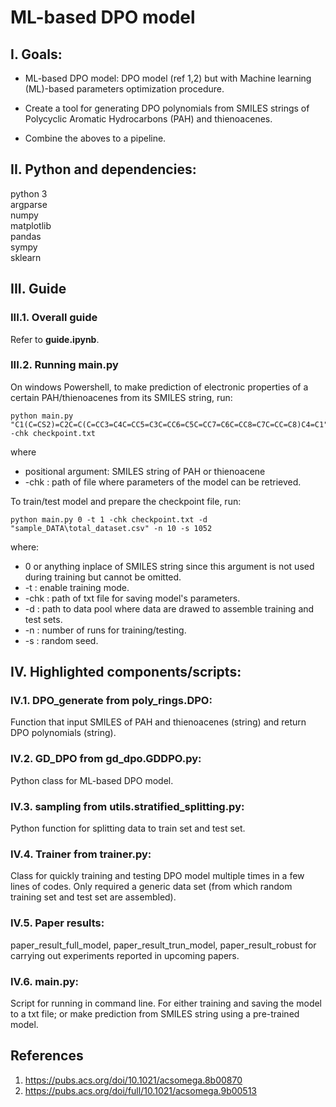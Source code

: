 # ML-based DPO model

## I. Goals:
+ ML-based DPO model: DPO model (ref 1,2) but with Machine learning (ML)-based parameters optimization procedure.  

+ Create a tool for generating DPO polynomials from SMILES strings of Polycyclic Aromatic Hydrocarbons (PAH) and thienoacenes.  

+ Combine the aboves to a pipeline.  

## II. Python and dependencies:

python 3   
argparse     
numpy   
matplotlib  
pandas  
sympy  
sklearn  

## III. Guide
### III.1. Overall guide
Refer to **guide.ipynb**.

### III.2. Running main.py
On windows Powershell, to make prediction of electronic properties of a certain PAH/thienoacenes from its SMILES string, run:  
  
    python main.py "C1(C=CS2)=C2C=C(C=CC3=C4C=CC5=C3C=CC6=C5C=CC7=C6C=CC8=C7C=CC=C8)C4=C1" -chk checkpoint.txt
  
where 
+ positional argument: SMILES string of PAH or thienoacene
+ -chk : path of file where parameters of the model can be retrieved.      

To train/test model and prepare the checkpoint file, run:  

    python main.py 0 -t 1 -chk checkpoint.txt -d "sample_DATA\total_dataset.csv" -n 10 -s 1052  

where:
+ 0 or anything inplace of SMILES string since this argument is not used during training but cannot be omitted.
+ -t : enable training mode.
+ -chk : path of txt file for saving model's parameters.
+ -d : path to data pool where data are drawed to assemble training and test sets.
+ -n : number of runs for training/testing.
+ -s : random seed.

## IV. Highlighted components/scripts:
### IV.1. **DPO_generate** from poly_rings.DPO:  
Function that input SMILES of PAH and thienoacenes (string) and return DPO polynomials (string).

### IV.2. **GD_DPO** from gd_dpo.GDDPO.py:  
Python class for ML-based DPO model.

### IV.3. **sampling** from utils.stratified_splitting.py:  
Python function for splitting data to train set and test set.

### IV.4. **Trainer** from trainer.py:  
Class for quickly training and testing DPO model multiple times in a few lines of codes. Only required a generic data set (from which random training set and test set are assembled).

### IV.5. Paper results:  
paper_result_full_model, paper_result_trun_model, paper_result_robust for carrying out experiments reported in upcoming papers.

### IV.6. **main.py**:  
Script for running in command line. For either training and saving the model to a txt file; or make prediction from SMILES string using a pre-trained model.

## References
1. https://pubs.acs.org/doi/10.1021/acsomega.8b00870
2. https://pubs.acs.org/doi/full/10.1021/acsomega.9b00513
